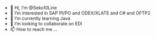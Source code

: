 - 👋 Hi, I’m @Seko10Line
- 👀 I’m interested in SAP PI/PO and ODEX/XLATE and C# and OFTP2
- 🌱 I’m currently learning Java
- 💞️ I’m looking to collaborate on EDI
- 📫 How to reach me ...

<!---
Seko10Line/Seko10Line is a ✨ special ✨ repository because its `README.md` (this file) appears on your GitHub profile.
You can click the Preview link to take a look at your changes.
--->
